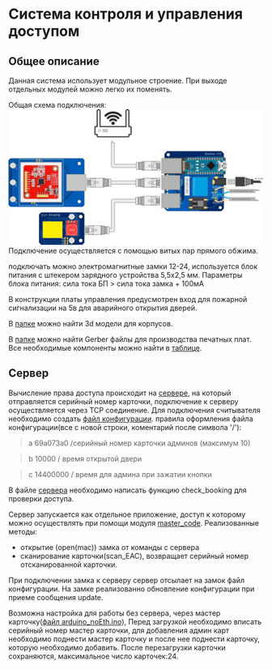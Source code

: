 # Система контроля и управления доступом
## Общее описание
Данная система использует модульное строение. При выходе отдельных модулей можно легко их поменять. 

Общая схема подключения:
![общая схема подключения](images/assamble.png)
Подключение осуществляется с помощью витых пар прямого обжима. 

подключать можно электромагнитные замки 12-24, используется блок питания с штекером зарядного устройства 5,5x2,5 мм. 
Параметры блока питания: сила тока БП > сила тока замка + 100мА

В конструкции платы управления предусмотрен вход для пожарной сигнализации на 5в для аварийного открытия дверей.

В [папке](3D) можно найти 3d модели для корпусов.

В [папке](Gerber) можно найти Gerber файлы для производства печатных плат.
Все необходимые компоненты можно найти в [таблице](parts.xlsx).

## Сервер
Вычисление права доступа происходит на [сервере](Locks_server), на который отправляется серийный номер карточки, подключение к серверу осуществляется через TCP соединение. Для подключения считывателя необходимо создать [файл конфигурации](Locks_server/config). правила оформления файла конфигурации(все с новой строки, коментарий после символа '/'):

> a 69a073a0 /серийный номер карточки админов (максимум 10)

> b 10000 / время открытой двери

> c 14400000 / время для админа при зажатии кнопки

В файле [сервера](Locks_server/TCP_server.py) необходимо написать функцию check_booking для проверки доступа.

Сервер запускается как отдельное приложение, доступ к которому можно осуществлять при помощи модуля [master_code](Locks_server/master_code.py). Реализованные методы:
- открытие (open(mac)) замка от команды с сервера
- сканирование карточки(scan_EAC), возвращает серийный номер отсканированной карточки.

При подключении замка к серверу сервер отсылает на замок файл конфигурации.
На замке реализованно обновление конфигурации при приеме сообщения update.


Возможна настройка для работы без сервера, через мастер карточку([файл arduino_noEth.ino](arduino_noEth/arduino_noEth.ino)), Перед загрузкой необходимо вписать серийный номер мастер карточки, для добавления админ карт необходимо поднести мастер карточку и после нее поднести карточку, которую необходимо добавить. После перезагрузки карточки сохраняются, максимальное число карточек:24.

